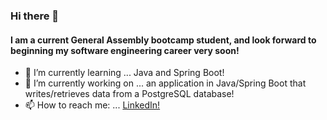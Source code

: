 ### Hi there 👋

#### I am a current General Assembly bootcamp student, and look forward to beginning my software engineering career very soon! 

- 🌱 I’m currently learning ... Java and Spring Boot!
- 🔭 I’m currently working on ... an application in Java/Spring Boot that writes/retrieves data from a PostgreSQL database!
- 📫 How to reach me: ... [LinkedIn!](https://www.linkedin.com/in/abby-henes-8312a2208/)

<!--
**dinowaffles/dinowaffles** is a ✨ _special_ ✨ repository because its `README.md` (this file) appears on your GitHub profile.

Here are some ideas to get you started:

- 🔭 I’m currently working on ...
- 🌱 I’m currently learning ...
- 👯 I’m looking to collaborate on ...
- 🤔 I’m looking for help with ...
- 💬 Ask me about ...
- 📫 How to reach me: ...
- 😄 Pronouns: ...
- ⚡ Fun fact: ...
-->

